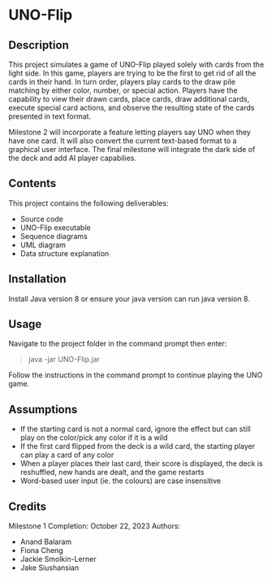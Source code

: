 # UNO-Flip

## Description
This project simulates a game of UNO-Flip played solely with cards from the light side. In this game, players are trying to be the first to get rid of all the cards in their hand. In turn order, players play cards to the draw pile matching by either color, number, or special action. Players have the capability to view their drawn cards, place cards, draw additional cards, execute special card actions, and observe the resulting state of the cards presented in text format. 

Milestone 2 will incorporate a feature letting players say UNO when they have one card. It will also convert the current text-based format to a graphical user interface. The final milestone will integrate the dark side of the deck and add AI player capabilies.

## Contents
This project contains the following deliverables:
* Source code
* UNO-Flip executable
* Sequence diagrams
* UML diagram
* Data structure explanation

## Installation
Install Java version 8 or ensure your java version can run java version 8.

## Usage
Navigate to the project folder in the command prompt then enter:
> java -jar UNO-Flip.jar

Follow the instructions in the command prompt to continue playing the UNO game.

## Assumptions
* If the starting card is not a normal card, ignore the effect but can still play on the color/pick any color if it is a wild
* If the first card flipped from the deck is a wild card, the starting player can play a card of any color
* When a player places their last card, their score is displayed, the deck is reshuffled, new hands are dealt, and the game restarts
* Word-based user input (ie. the colours) are case insensitive

## Credits
Milestone 1 Completion: October 22, 2023
Authors: 
* Anand Balaram
* Fiona Cheng
* Jackie Smolkin-Lerner
* Jake Siushansian
